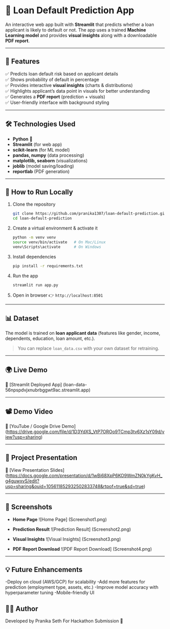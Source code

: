 # 🏦 Loan Default Prediction App  

An interactive web app built with **Streamlit** that predicts whether a loan applicant is likely to default or not. The app uses a trained **Machine Learning model** and provides **visual insights** along with a downloadable **PDF report**.  

---

## 🌟 Features  
✅ Predicts loan default risk based on applicant details  
✅ Shows probability of default in percentage  
✅ Provides interactive **visual insights** (charts & distributions)  
✅ Highlights applicant’s data point in visuals for better understanding  
✅ Generates a **PDF report** (prediction + visuals)  
✅ User-friendly interface with background styling  

---

## 🛠️ Technologies Used  
- **Python** 🐍  
- **Streamlit** (for web app)  
- **scikit-learn** (for ML model)  
- **pandas, numpy** (data processing)  
- **matplotlib, seaborn** (visualizations)  
- **joblib** (model saving/loading)  
- **reportlab** (PDF generation)  

---

## 🚀 How to Run Locally  

1. Clone the repository  
   ```bash
   git clone https://github.com/pranika1307/loan-default-prediction.git
   cd loan-default-prediction
   ```

2. Create a virtual environment & activate it  
   ```bash
   python -m venv venv
   source venv/bin/activate   # On Mac/Linux
   venv\Scripts\activate      # On Windows
   ```

3. Install dependencies  
   ```bash
   pip install -r requirements.txt
   ```

4. Run the app  
   ```bash
   streamlit run app.py
   ```

5. Open in browser 👉 `http://localhost:8501`  

---

## 📊 Dataset  
The model is trained on **loan applicant data** (features like gender, income, dependents, education, loan amount, etc.).  
> You can replace `loan_data.csv` with your own dataset for retraining.  

---

## 🌍 Live Demo  
🔗 [Streamlit Deployed App]
(loan-data-56npspdvjxnubrbggwt9ac.streamlit.app)  

---

## 📽️ Demo Video  
🎥 [YouTube / Google Drive Demo]
(https://drive.google.com/file/d/1D3YdXS_VtP7OROo9TCmp3tv6Xz1sY09d/view?usp=sharing)  

---

## 📑 Project Presentation  
📂 [View Presentation Slides]
(https://docs.google.com/presentation/d/1wBi68XpP6KO9WmZN0kYgKvH_g4guwxvS/edit?usp=sharing&ouid=105611852932502833748&rtpof=true&sd=true)  

---

## 📸 Screenshots  

- **Home Page**
  ![Home Page]
  (Screenshot1.png)

- **Prediction Result**
  ![Prediction Result]
  (Screenshot2.png)

- **Visual Insights**
  ![Visual Insights]
  (Screenshot3.png)

- **PDF Report Download**
  ![PDF Report Download]
  (Screenshot4.png)


---

## 💡 Future Enhancements

-Deploy on cloud (AWS/GCP) for scalability
-Add more features for prediction (employment type, assets, etc.)
-Improve model accuracy with hyperparameter tuning
-Mobile-friendly UI


## 👨‍💻 Author  
Developed by Pranika Seth 
For Hackathon Submission 🚀  
